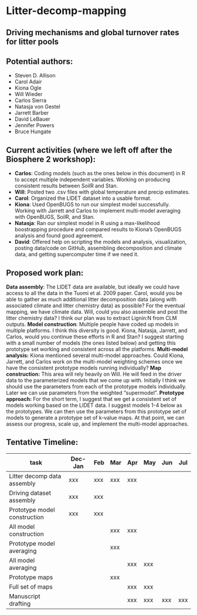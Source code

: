 Litter-decomp-mapping
=====================

## Driving mechanisms and global turnover rates for litter pools

## Potential authors:

* Steven D. Allison
* Carol Adair
* Kiona Ogle
* Will Wieder
* Carlos Sierra
* Natasja von Gestel
* Jarrett Barber
* David LeBauer
* Jennifer Powers
* Bruce Hungate

## Current activities (where we left off after the Biosphere 2 workshop):

* **Carlos**: Coding models (such as the ones below in this document) in R to accept multiple independent variables. Working on producing consistent results between SoilR and Stan.
* **Will**: Posted two .csv files with global temperature and precip estimates.
* **Carol**: Organized the LIDET dataset into a usable format.
* **Kiona**: Used OpenBUGS to run our simplest model successfully. Working with Jarrett and Carlos to implement multi-model averaging with OpenBUGS, SoilR, and Stan.
* **Natasja**: Ran our simplest model in R using a max-likelihood boostrapping procedure and compared results to Kiona’s OpenBUGS analysis and found good agreement.
* **David**: Offered help on scripting the models and analysis, visualization, posting data/code on GitHub, assembling decomposition and climate data, and getting supercomputer time if we need it.

## Proposed work plan:

**Data assembly**: The LIDET data are available, but ideally we could have access to all the data in the Tuomi et al. 2009 paper. Carol, would you be able to gather as much additional litter decomposition data (along with associated climate and litter chemistry data) as possible? For the eventual mapping, we have climate data. Will, could you also assemble and post the litter chemistry data? I think our plan was to extract Lignin:N from CLM outputs.
**Model construction**: Multiple people have coded up models in multiple platforms. I think this diversity is good. Kiona, Natasja, Jarrett, and Carlos, would you continue these efforts in R and Stan? I suggest starting with a small number of models (the ones listed below) and getting this prototype set working and consistent across all the platforms.
**Multi-model analysis:** Kiona mentioned several multi-model approaches. Could Kiona, Jarrett, and Carlos work on the multi-model weighting schemes once we have the consistent prototype models running individually?
**Map construction:** This area will rely heavily on Will. He will feed in the driver data to the parameterized models that we come up with. Initially I think we should use the parameters from each of the prototype models individually. Later we can use parameters from the weighted “supermodel”.
**Prototype approach:** For the short term, I suggest that we get a consistent set of models working based on the LIDET data. I suggest models 1-4 below as the prototypes. We can then use the parameters from this prototype set of models to generate a prototype set of k-value maps. At that point, we can assess our progress, scale up, and implement the multi-model approaches.

## Tentative Timeline:

|  task | Dec-Jan | Feb | Mar | Apr | May	 | Jun | Jul |
|---|---|---|---|---|---|---|---|
|Litter decomp data assembly | xxx | xxx | xxx | xxx | | | |
|Driving dataset assembly 	 | xxx | xxx | | | | | |
|Prototype model construction| xxx | xxx | | | | | |			
|All model construction	 |  | | xxx | xxx | | | |
|Prototype model averaging | | |xxx | | | | |
|All model averaging | | | | xxx| xxx| | |							
|Prototype maps	 | | | xxx | | | | |						
|Full set of maps	 | | | | xxx | xxx | | |						
|Manuscript drafting	 | | | | xxx| xxx| xxx|xxx |						
